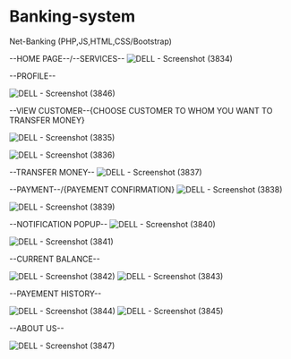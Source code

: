 # Banking-system
Net-Banking (PHP,JS,HTML,CSS/Bootstrap)


--HOME PAGE--/--SERVICES--
![DELL - Screenshot (3834)](https://user-images.githubusercontent.com/47920126/112752991-70f71d00-8ff3-11eb-9da1-7072ee04e51f.png)



--PROFILE--


![DELL - Screenshot (3846)](https://user-images.githubusercontent.com/47920126/112753178-25913e80-8ff4-11eb-8c13-58a0d4e68bc9.png)


--VIEW CUSTOMER--{CHOOSE CUSTOMER TO WHOM YOU WANT TO TRANSFER MONEY}

![DELL - Screenshot (3835)](https://user-images.githubusercontent.com/47920126/112752995-73597700-8ff3-11eb-983e-f67c3542013a.png)

![DELL - Screenshot (3836)](https://user-images.githubusercontent.com/47920126/112752997-75233a80-8ff3-11eb-927c-ada5747a842f.png)

--TRANSFER MONEY--
![DELL - Screenshot (3837)](https://user-images.githubusercontent.com/47920126/112752999-76ecfe00-8ff3-11eb-9a69-56c1f7915720.png)


--PAYMENT--/{PAYEMENT CONFIRMATION}
![DELL - Screenshot (3838)](https://user-images.githubusercontent.com/47920126/112753001-78b6c180-8ff3-11eb-92a3-433336a6a67d.png)

![DELL - Screenshot (3839)](https://user-images.githubusercontent.com/47920126/112753004-7ce2df00-8ff3-11eb-991c-9b32e00f2246.png)


--NOTIFICATION POPUP--
![DELL - Screenshot (3840)](https://user-images.githubusercontent.com/47920126/112753124-eb27a180-8ff3-11eb-9de6-5f03ebcce1ce.png)

![DELL - Screenshot (3841)](https://user-images.githubusercontent.com/47920126/112753125-ec58ce80-8ff3-11eb-8f05-f68903d3a00f.png)


--CURRENT BALANCE--

![DELL - Screenshot (3842)](https://user-images.githubusercontent.com/47920126/112753166-1c07d680-8ff4-11eb-82bd-14727c342cc2.png)
![DELL - Screenshot (3843)](https://user-images.githubusercontent.com/47920126/112753167-1d390380-8ff4-11eb-855a-76436d07e151.png)




--PAYEMENT HISTORY--

![DELL - Screenshot (3844)](https://user-images.githubusercontent.com/47920126/112753174-232ee480-8ff4-11eb-8546-adb20389d93b.png)
![DELL - Screenshot (3845)](https://user-images.githubusercontent.com/47920126/112753176-24601180-8ff4-11eb-9332-f22dccf3d6ec.png)



--ABOUT US--

![DELL - Screenshot (3847)](https://user-images.githubusercontent.com/47920126/112753181-275b0200-8ff4-11eb-916f-5aaeb1286f3b.png)
